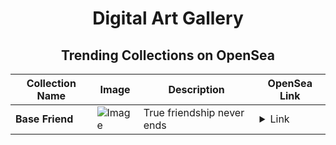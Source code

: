 <div align="center">

# Digital Art Gallery

## Trending Collections on OpenSea

| Collection Name                       | Image                                                                                     | Description                       | OpenSea Link                                                                                          |
|---------------------------------------|-------------------------------------------------------------------------------------------|-----------------------------------|--------------------------------------------------------------------------------------------------------|
| **Base Friend** | ![Image](https://i.seadn.io/s/raw/files/05cbd8128532bb28cd93ea98b1a2db41.png?w=500&auto=format?w=200&auto=format) | True friendship never ends | <details><summary>Link</summary>[Base Friend](https://opensea.io/collection/base-friend-1)</details> |

</div>